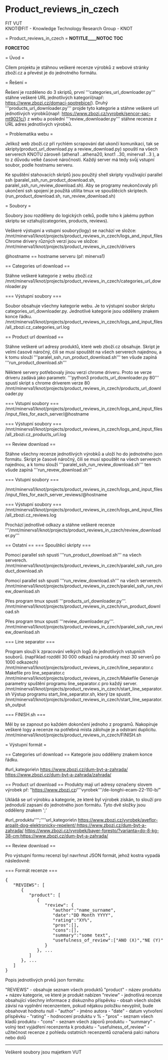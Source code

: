 # Product_reviews_in_czech

FIT VUT <br />
KNOT@FIT - Knowledge Technology Research Group - KNOT <br />

= Product_reviews_in_czech =
__NOTITLE____NOTOC__
__TOC__

<!-- Začátek automaticky generované sekce --><!-- ID: 1134 -->
__FORCETOC__

= Úvod =

Cílem projektu je stáhnou veškeré recenze výrobků z webové stránky zboží.cz a převést je do jednotného formátu.

= Řešení =

Řešení je rozděleno do 3 skriptů, první '''categories_url_downloader.py''' stáhne veškeré URL jednotlivých kategorií(např: https://www.zbozi.cz/domaci-spotrebice/). Druhý '''products_url_downloader.py''' projde tyto kategorie a stáhne veškeré url jednotlivých výrobků(např: https://www.zbozi.cz/vyrobek/sencor-sac-mt9021c/) z webu a poslední '''review_downloader.py''' stáhne recenze z URL adres jednotlivých výrobků.

= Problematika webu =

Jelikož web zboží.cz pří rychlém scrapování dat ukončí komunikaci, tak se skripty(product_url_download.py a review_download.py) spouští na všech serverech KNOTU zároveň (athena1 ..athena20, knot1 ..30, minerva1 ..3 ), a to z důvodu velké časové náročnosti. Každý server má tedy svůj vstupní soubor, podle hostnamu serveru.

Ke spuštění stahovacích skriptů jsou použitý shell skripty využívající parallel ssh (paralel_ssh_run_product_download.sh, paralel_ssh_run_review_download.sh). Aby se programy neukončovaly při ukončení ssh spojení je použitá utilita tmux ve spouštěcích skriptech. (run_product_download.sh, run_review_download.sh)

= Soubory =

Soubory jsou rozděleny do logických celků, podle toho k jakému python skriptu se vztahují(categories, products, reviews).

Veškeré výstupní a vstupní soubory(logy) se nachází ve složce: 
   /mnt/minerva1/knot/projects/product_reviews_in_czech/logs_and_input_files
Chrome drivery různých verzí jsou ve složce:
    /mnt/minerva1/knot/projects/product_reviews_in_czech/drivers

@hostname == hostname serveru (př: minerva1)

== Categories url download ==

Stáhne veškeré kategorie z webu zboží.cz
   /mnt/minerva1/knot/projects/product_reviews_in_czech/categories_url_downloader.py

=== Výstupní soubory ===

Soubor obsahuje všechny kategorie webu. Je to výstupní soubor skriptu categories_url_downloader.py. Jednotlivé kategorie jsou odděleny znakem konce řádku.
   /mnt/minerva1/knot/projects/product_reviews_in_czech/logs_and_input_files/all_zbozi.cz_categories_url.log

== Product url download ==

Stáhne veškeré url adresy produktů, které web zboží.cz obsahuje. Skript je velmi časově náročný, čili se musí spouštět na všech serverech najednou, a k tomu slouží '''paralel_ssh_run_product_download.sh''' ten všude zapíná '''run_product_download.sh'''

Některé servery potřebovaly jinou verzi chrome driveru. Proto se verze driveru zadává jako parametr. '''python3 products_url_downloader.py 80''' spustí skript s chrome driverem verze 80
  /mnt/minerva1/knot/projects/product_reviews_in_czech/products_url_downloader.py

=== Vstupní soubory ===
   /mnt/minerva1/knot/projects/product_reviews_in_czech/logs_and_input_files/input_files_for_each_server/@hostname

=== Výstupní soubory ===
  /mnt/minerva1/knot/projects/product_reviews_in_czech/logs_and_input_files/all_zbozi.cz_products_url.log

== Review download ==

Stáhne všechny recenze jednotlivých výrobků a uloží ho do jednotného json formátu. Skript je časově náročný, čili se musí spouštět na všech serverech najednou, a k tomu slouží '''paralel_ssh_run_review_download.sh''' ten všude zapíná '''run_revew_download.sh'''

=== Vstupní soubory ===
  
   /mnt/minerva1/knot/projects/product_reviews_in_czech/logs_and_input_files/input_files_for_each_server_reviews/@hostname

=== Výstupní soubory ===
  /mnt/minerva1/knot/projects/product_reviews_in_czech/logs_and_input_files/all_zbozi.cz_reviews.log


Prochází jednotlivé odkazy a stáhne veškeré recenze
   '''/mnt/minerva1/knot/projects/product_reviews_in_czech/review_downloader.py'''

== Ostatní ==
=== Spouštěcí skripty ===

Pomocí parallel ssh spustí '''run_product_download.sh''' na všech serverech.
    /mnt/minerva1/knot/projects/product_reviews_in_czech/paralel_ssh_run_product_download.sh

Pomocí parallel ssh spustí '''run_review_download.sh''' na všech serverech.
    /mnt/minerva1/knot/projects/product_reviews_in_czech/paralel_ssh_run_review_download.sh

Přes program tmux spustí '''products_url_downloader.py'''.
    /mnt/minerva1/knot/projects/product_reviews_in_czech/run_product_download.sh

Přes program tmux spustí '''review_downloader.py'''.
    /mnt/minerva1/knot/projects/product_reviews_in_czech/paralel_ssh_run_review_download.sh

=== Line separator ===

Program slouží k zpracování velkých logů do jednotlivých vstupních souborů. (například rozdělí 30 000 odkazů na produkty mezi 30 serverů po 1000 odkazech)
 /mnt/minerva1/knot/projects/product_reviews_in_czech/line_separator.c
Makefile pro line_separator.c
 /mnt/minerva1/knot/projects/product_reviews_in_czech/Makefile
Generuje parametry spuštění programu line_separator.c pro každý server.
 /mnt/minerva1/knot/projects/product_reviews_in_czech/start_line_separator.sh
Výstup programu start_line_separator.sh, který lze spustit.
 /mnt/minerva1/knot/projects/product_reviews_in_czech/start_line_separator.sh_output

=== FINISH.sh ===

Měl by se zapnout po každém dokončení jednoho z programů. Nakopíruje veškeré logy a recenze na potřebná místa zálohuje je a odstraní duplicitu.
 /mnt/minerva1/knot/projects/product_reviews_in_czech/FINISH.sh

= Výstupní formát =

== Categories url download ==
Kategorie jsou odděleny znakem konce řádku.

   #url_kategorie\n
   https://www.zbozi.cz/dum-byt-a-zahrada/
   https://www.zbozi.cz/dum-byt-a-zahrada/zahrada/

== Product url download ==
Produkty mají url adresy označeny slovem výrobek př: "<nowiki>https://www.zbozi.cz</nowiki>/'''vyrobek'''/de-longhi-ecam-22-110-b/"

Ukládá se url výrobku a kategorie, ze které byl výrobek získán, to slouží pro jednoduší zapsaní do jednotného json formátu. Tyto dvě složky jsou odděleny znakem ';'

   #url_produktu'''';''''url_kategorie\n
   https://www.zbozi.cz/vyrobek/aveflor-arpalit-dog-elektronicky-repelent/;https://www.zbozi.cz/dum-byt-a-zahrada/
   https://www.zbozi.cz/vyrobek/bayer-foresto/?varianta=do-8-kg-38-cm;https://www.zbozi.cz/dum-byt-a-zahrada/

== Review download ==

Pro výstupní formu recenzí byl navrhnut JSON formát, jehož kostra vypadá následovně:

=== Formát recenze ===
<pre>
{
   "REVIEWS": [
      {
         "product": [
            {
               "review": {	
                  "author":"name_surname",
                  "date":"DD Month YYYY",
                  "rating":"XY%",
                  "pros":[],
                  "cons":[],
                  "summary":"some text",
                  "usefulness_of_review":["ANO (X)","NE (Y)"]
               }
            }, ...
         ]
      }, ...
   ]
}
</pre>

Popis jednotlivých prvků json formátu:

 "REVIEWS" - obsahuje seznam všech produktů
 "product" - název produktu + název kategorie, ve které je produkt nabízen
 "review"  - jednotlivá recenze obsahující všechny informace z diskuzního příspěvku
           - obsah všech složek závisí na vyplnění recenzentem, pokud nějakou položku nevyplnil, bude obsahovat hodnotu null
           - "author" - jméno autora
           - "date" - datum vytvoření příspěvku
           - "rating" - hodnocení produktu v %
           - "pros" - seznam všech kladů produktu
           - "cons" - seznam všech záporů produktu
           - "summary" - volný text vyjádření recenzenta k produktu
           - "usefulness_of_review" - užitečnost recenze z pohledu ostatních recenzentů označená palci nahoru nebo dolů



----
<!-- Konec automaticky generované sekce -->





Veškeré soubory jsou majetkem VUT


